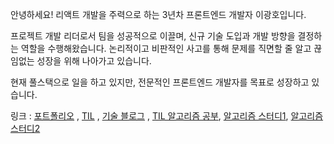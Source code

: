 안녕하세요! 리액트 개발을 주력으로 하는 3년차 프론트엔드 개발자 이광호입니다.

프로젝트 개발 리더로서 팀을 성공적으로 이끌며, 신규 기술 도입과 개발 방향을 결정하는 역할을 수행해왔습니다.
논리적이고 비판적인 사고를 통해 문제를 직면할 줄 알고 끊임없는 성장을 위해 나아가고 있습니다.

현재 풀스택으로 일을 하고 있지만, 전문적인 프론트엔드 개발자를 목표로 성장하고 있습니다.

링크 : 
[포트폴리오](https://pangd.notion.site/714acd425cfb40eb8f2c082da5f0e642)
, [TIL](https://github.com/Pang-Ho/TIL)
, [기술 블로그](https://pang-ho.github.io)
, [TIL 알고리즘 공부](https://github.com/Pang-Ho/TIL/tree/master/%EC%9E%90%EB%A3%8C%EA%B5%AC%EC%A1%B0%2C%20%EC%95%8C%EA%B3%A0%EB%A6%AC%EC%A6%98), [알고리즘 스터디1](https://github.com/Pang-Ho/Algorithm_Study_Java), [알고리즘 스터디2](https://github.com/melanieing/algo-study)
